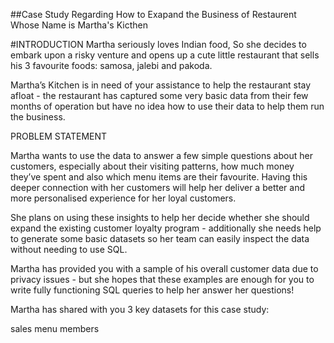 ##Case Study Regarding How to Exapand the Business of Restaurent Whose Name is Martha's Kicthen 

#INTRODUCTION
Martha seriously loves Indian food, So she decides to embark upon a risky venture and opens up a cute little restaurant that sells his 3 favourite foods: samosa, jalebi and pakoda.

Martha’s Kitchen is in need of your assistance to help the restaurant stay afloat - the restaurant has captured some very basic data from their few months of operation but have no idea how to use their data to help them run the business.

PROBLEM STATEMENT

Martha wants to use the data to answer a few simple questions about her customers, especially about their visiting patterns, how much money they’ve spent and also which menu items are their favourite. Having this deeper connection with her customers will help her deliver a better and more personalised experience for her loyal customers.

She plans on using these insights to help her decide whether she should expand the existing customer loyalty program - additionally she needs help to generate some basic datasets so her team can easily inspect the data without needing to use SQL.

Martha has provided you with a sample of his overall customer data due to privacy issues - but she hopes that these examples are enough for you to write fully functioning SQL queries to help her answer her questions!

Martha has shared with you 3 key datasets for this case study:

sales
menu
members
